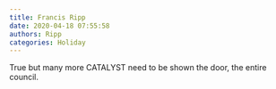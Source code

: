 ```yaml
---
title: Francis Ripp
date: 2020-04-18 07:55:58
authors: Ripp
categories: Holiday
---
```


 True but many more CATALYST need to be shown the door, the entire council.